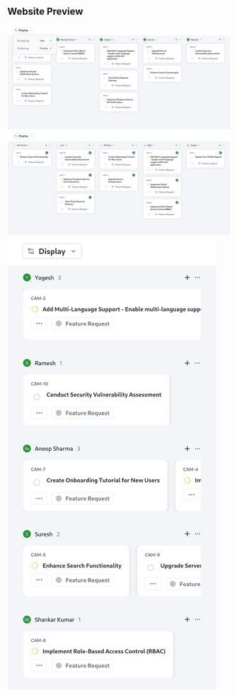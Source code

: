 ## Website Preview

![Desktop Screenshot 1](./preview/Desktop-1.png)
![Desktop Screenshot 2](./preview/Desktop-2.png)
![Mobile Screenshot 1](./preview/Mobile-1.png)
